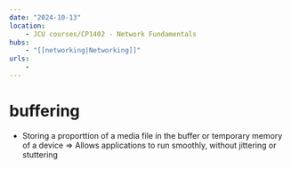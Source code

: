 ```yaml
---
date: "2024-10-13"
location: 
    - JCU courses/CP1402 - Network Fundamentals
hubs: 
    - "[[networking|Networking]]"
urls:
    - 
---
```


# buffering
+ Storing a proporttion of a media file in the buffer or temporary memory of a device
=> Allows applications to run smoothly, without jittering or stuttering
